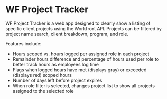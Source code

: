 # WF Project Tracker



WF Project Tracker is a web app designed to clearly show a listing of specific
client projects using the Workfront API. Projects can be filtered by project
name search, client breakdown, program, and role.

Features include:   
- Hours scoped vs. hours logged per assigned role in each project
- Remainder hours difference and percentage of hours used per role to better
  track hours as employees log time
- Flags when logged hours have met (displays gray) or exceeded (displays red)
  scoped hours
- Number of days left before project expires
- When role filter is selected, changes project list to show all projects
  assigned to the selected role